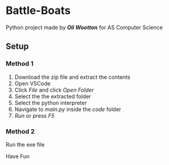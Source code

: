 # Battle-Boats
Python project made by ***Oli Wootton*** for AS Computer Science

## Setup
###  Method 1
1. Download the zip file and extract the contents
2. Open VSCode
3. Click *File* and click *Open Folder*
4. Select the the extracted folder
5. Select the python interpreter
6. Navigate to *main.py* inside the *code* folder
7. *Run* or press *F5*

### Method 2
Run the exe file

Have Fun
